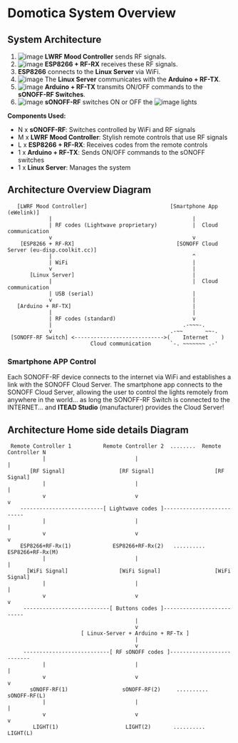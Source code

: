 # Domotica System Overview

## System Architecture

1. ![image](https://github.com/user-attachments/assets/61b4dce5-5deb-4a12-9c55-6c51129e3704)
**LWRF Mood Controller** sends RF signals.
2. ![image](https://github.com/user-attachments/assets/662b5011-f7e4-48c5-a2b8-b61e419d7f73)
**ESP8266 + RF-RX** receives these RF signals.
3. **ESP8266** connects to the **Linux Server** via WiFi.
4. ![image](https://github.com/user-attachments/assets/5fb99af1-e832-484b-b28c-54b38e446c26)
The **Linux Server** communicates with the **Arduino + RF-TX**.
5. ![image](https://github.com/user-attachments/assets/dd578410-a87e-46ef-bf4a-f16b2424cf12)
**Arduino + RF-TX** transmits ON/OFF commands to the **sONOFF-RF Switches**.
6. ![image](https://github.com/user-attachments/assets/6e4ca74c-d807-420b-8169-60b8fd3bf3c6)  **sONOFF-RF** switches ON or OFF the   ![image](https://github.com/user-attachments/assets/342dbbcc-0a28-4be2-9f60-d0a9fffacacc)
lights

**Components Used:**

- N x **sONOFF-RF**: Switches controlled by WiFi and RF signals
- M x **LWRF Mood Controller**: Stylish remote controls that use RF signals
- L x **ESP8266 + RF-RX**: Receives codes from the remote controls
- 1 x **Arduino + RF-TX**: Sends ON/OFF commands to the sONOFF switches
- 1 x **Linux Server**: Manages the system

## Architecture Overview Diagram
```
   [LWRF Mood Controller]                          [Smartphone App (eWelink)]
             |                                            |
             | RF codes (Lightwave proprietary)           |  Cloud communication
             v                                            v
    [ESP8266 + RF-RX]                                [SONOFF Cloud Server (eu-disp.coolkit.cc)]
             |                                            ^
             | WiFi                                       |
             v                                            |
       [Linux Server]                                     |
             |                                            |  Cloud communication
             | USB (serial)                               |
             v                                            |
   [Arduino + RF-TX]                                      |
             |                                            |
             | RF codes (standard)                        v
             |                                         .-~~~-.
             v                                     .-~~       ~~-.
 [SONOFF-RF Switch] <---------------------------->(    Internet    )
                          Cloud communication      `-. ~~~~~~~ .-'
```
### Smartphone APP Control
Each SONOFF-RF device connects to the internet via WiFi and establishes a link with the SONOFF Cloud Server. The smartphone app connects to the SONOFF Cloud Server, allowing the user to control the lights remotely from anywhere in the world... as long the SONOFF-RF Switch is connected to the INTERNET... and **ITEAD Studio** (manufacturer) provides the Cloud Server!

## Architecture Home side details Diagram

```
 Remote Controller 1          Remote Controller 2  ........  Remote Controller N
           |                            |                              |
       [RF Signal]                 [RF Signal]                   [RF Signal]
           |                            |                              |
           v                            v                              v
    --------------------------[ Lightwave codes ]--------------------------
           |                            |                              |
           v                            v                              v
    ESP8266+RF-Rx(1)             ESP8266+RF-Rx(2)   ..........  ESP8266+RF-Rx(M)
           |                            |                              |
      [WiFi Signal]                [WiFi Signal]                 [WiFi Signal]
           |                            |                              |
           v                            v                              v
     ---------------------------[ Buttons codes ]--------------------------
                                        |
                                        v
                       [ Linux-Server + Arduino + RF-Tx ]
                                        |
                                        v
     ---------------------------[ RF sONOFF codes ]--------------------------
           |                            |                              |
           v                            v                              v
       sONOFF-RF(1)                 sONOFF-RF(2)     ..........    sONOFF-RF(L)
           |                            |                              |
           v                            v                              v
        LIGHT(1)                     LIGHT(2)       ..........      LIGHT(L)
```
